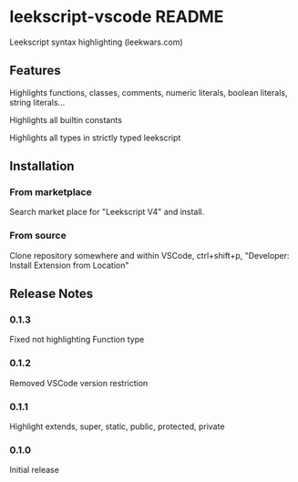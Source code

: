 # leekscript-vscode README

Leekscript syntax highlighting (leekwars.com)

## Features

Highlights functions, classes, comments, numeric literals, boolean literals, string literals... 

Highlights all builtin constants

Highlights all types in strictly typed leekscript

## Installation

### From marketplace 
Search market place for "Leekscript V4" and install.

### From source
Clone repository somewhere and within VSCode, ctrl+shift+p, "Developer: Install Extension from Location"

## Release Notes

### 0.1.3

Fixed not highlighting Function type

### 0.1.2

Removed VSCode version restriction

### 0.1.1

Highlight extends, super, static, public, protected, private

### 0.1.0

Initial release
